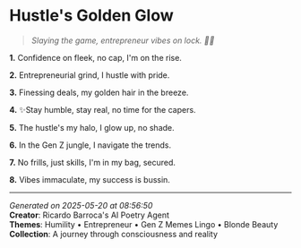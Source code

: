 # Hustle's Golden Glow

> *Slaying the game, entrepreneur vibes on lock. 💅💫*

**1.** Confidence on fleek, no cap, I'm on the rise.


**2.** Entrepreneurial grind, I hustle with pride.


**3.** Finessing deals, my golden hair in the breeze.


**4.** ✨Stay humble, stay real, no time for the capers.


**5.** The hustle's my halo, I glow up, no shade.


**6.** In the Gen Z jungle, I navigate the trends.


**7.** No frills, just skills, I'm in my bag, secured.


**8.** Vibes immaculate, my success is bussin.



---

*Generated on 2025-05-20 at 08:56:50*  
**Creator**: Ricardo Barroca's AI Poetry Agent  
**Themes**: Humility • Entrepreneur • Gen Z Memes Lingo • Blonde Beauty  
**Collection**: A journey through consciousness and reality